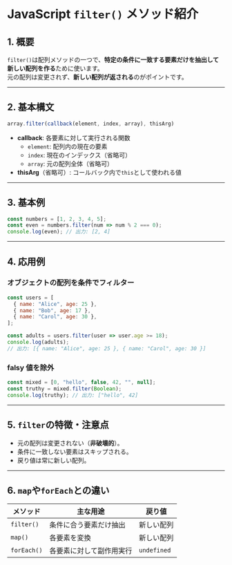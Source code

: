 
# JavaScript `filter()` メソッド紹介

##  1. 概要

`filter()`は配列メソッドの一つで、**特定の条件に一致する要素だけを抽出して新しい配列を作る**ために使います。  
元の配列は変更されず、**新しい配列が返される**のがポイントです。

---

## 2. 基本構文

```js
array.filter(callback(element, index, array), thisArg)
```

- **callback**: 各要素に対して実行される関数
  - `element`: 配列内の現在の要素
  - `index`: 現在のインデックス（省略可）
  - `array`: 元の配列全体（省略可）
- **thisArg**（省略可）: コールバック内で`this`として使われる値

---

## 3.  基本例

```js
const numbers = [1, 2, 3, 4, 5];
const even = numbers.filter(num => num % 2 === 0);
console.log(even); // 出力: [2, 4]
```

---

## 4.  応用例

### オブジェクトの配列を条件でフィルター

```js
const users = [
  { name: "Alice", age: 25 },
  { name: "Bob", age: 17 },
  { name: "Carol", age: 30 },
];

const adults = users.filter(user => user.age >= 18);
console.log(adults);
// 出力: [{ name: "Alice", age: 25 }, { name: "Carol", age: 30 }]
```

### falsy 値を除外

```js
const mixed = [0, "hello", false, 42, "", null];
const truthy = mixed.filter(Boolean);
console.log(truthy); // 出力: ["hello", 42]
```

---

## 5.  `filter`の特徴・注意点

- 元の配列は変更されない（**非破壊的**）。
- 条件に一致しない要素はスキップされる。
- 戻り値は常に新しい配列。

---

## 6.  `map`や`forEach`との違い

| メソッド   | 主な用途                  | 戻り値         |
|------------|---------------------------|----------------|
| `filter()` | 条件に合う要素だけ抽出    | 新しい配列     |
| `map()`    | 各要素を変換              | 新しい配列     |
| `forEach()`| 各要素に対して副作用実行  | `undefined`     |
